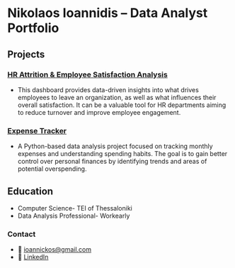 # Nikolaos Ioannidis – Data Analyst Portfolio

## Projects

### [HR Attrition & Employee Satisfaction Analysis](https://github.com/nioannidis25/HR-Attrition-Satisfaction-_Project)
- This dashboard provides data-driven insights into what drives employees to leave an organization, as well as what influences their overall satisfaction. It can be a valuable tool for HR departments aiming to reduce turnover and improve employee engagement.

### [Expense Tracker](https://github.com/nioannidis25/Expense-Tracker)
- A Python-based data analysis project focused on tracking monthly expenses and understanding spending habits. The goal is to gain better control over personal finances by identifying trends and areas of potential overspending.

## Education
- Computer Science- TEI of Thessaloniki
- Data Analysis Professional- Workearly

### Contact
- 📧 ioannickos@gmail.com
- 💼 [LinkedIn](https://www.linkedin.com/in/ioannidis-nikos/)

